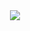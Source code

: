 <div align="center">
  <img src="https://rozetked.me/images/uploads/eHnoi9AEdz0u.gif" 
      </img>
</div>
